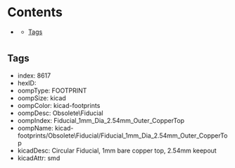 



Contents
========

* [](#)
	* [Tags](#tags)

# 

## Tags

- index: 8617
- hexID: 
- oompType: FOOTPRINT
- oompSize: kicad
- oompColor: kicad-footprints
- oompDesc: Obsolete\Fiducial
- oompIndex: Fiducial_1mm_Dia_2.54mm_Outer_CopperTop
- oompName: kicad-footprints/Obsolete\Fiducial/Fiducial_1mm_Dia_2.54mm_Outer_CopperTop
- kicadDesc: Circular Fiducial, 1mm bare copper top, 2.54mm keepout
- kicadAttr: smd
